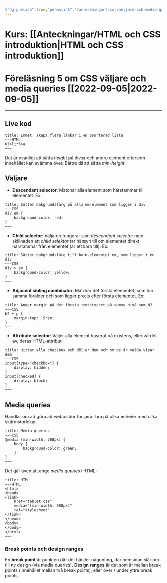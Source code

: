 ```yaml
---
{"dg-publish":true,"permalink":"/anteckningar/css-vaeljare-och-media-queries/"}
---
```


# Kurs: [[Anteckningar/HTML och CSS introduktion\|HTML och CSS introduktion]]
# Föreläsning 5 om CSS väljare och media queries [[2022-09-05\|2022-09-05]]
---
## Live kod
```ad-info
title: Emmet: skapa flera länkar i en osorterad lista
~~~HTML
ul>li*5>a
~~~
```
Det är ovanligt att sätta *height* på div:ar och andra element eftersom innehållet kan svämma över. Bättre då att sätta *min-height*.
## Väljare
* **Descendant selector**: Matchar alla element som härstammar till elementet. Ex:
```ad-info
title: Sätter bakgrundsfärg på alla em-element som ligger i div
~~~CSS
div em {
	background-color: red;
}
~~~
```
* **Child selector**: Väljaren fungerar som *descendant selector* med skillnaden att *child selektor* tar hänsyn till om elementet direkt härstammar från elementet (är ett barn till). Ex:
```ad-info
title: Sätter bakgrundsfärg till barn-elementet em, som ligger i en div
~~~CSS
div > em {
	background-color: yellow;
}
~~~
```
* **Adjacent sibling combinator**: Matchar det första elementet, som har samma förälder och som ligger precis efter första elementet. Ex:
```ad-info
title: Anger margin på det första textstycket på samma nivå som h2
~~~CSS
h2 + p {
	margin-top: .5rem;
}
~~~
```
* **Attribute selector**: Väljer alla element baserat på existens, eller värdet av, deras HTML-attribut
```ad-info
title: Hittar alla checkbox och döljer dem och om de är valda visar dem
~~~CSS
input[type="checkbox"] {
	display: hidden;	
}
input[checked] {
	display: block;
}
~~~
```
## Media queries
Handlar om att göra att webbsidor fungerar bra på olika enheter med olika skärmstorlekar.
```ad-info
title: Media queries
~~~CSS
@media (min-width: 768px) {
	body {
		background-color: green;
	}
}
~~~
```
Det går även att ange *media queries* i HTML:
```ad-info
title: HTML
~~~HTML
<html>
<head>
<link>
	href="tablet.css"
	media="(min-width: 980px)"
	rel="stylesheet"
</link>
</head>
<body>
</body>
</html>
~~~
```
### Break points och design ranges
En **break point** är punkten där det händer någonting, där hemsidan slår om till ny design (via media queries).
**Design ranges** är det som är mellan break points (innehållet mellan två break points), eller över / under yttre break points.

